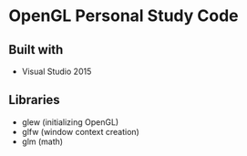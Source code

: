 # OpenGL Personal Study Code

## Built with
* Visual Studio 2015

## Libraries
* glew (initializing OpenGL)
* glfw (window context creation)
* glm (math)